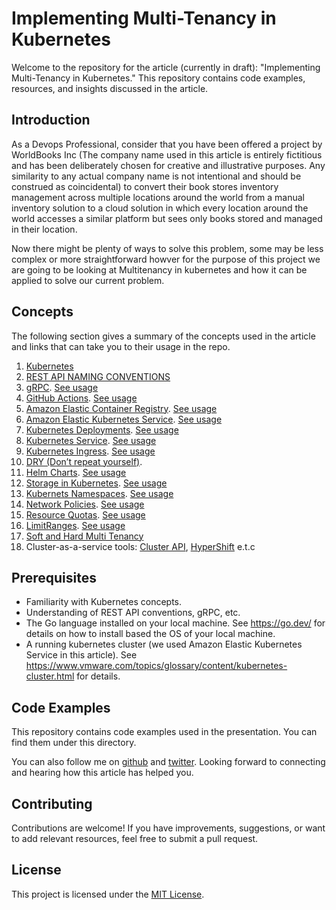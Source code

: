 # Implementing Multi-Tenancy in Kubernetes

Welcome to the repository for the article (currently in draft): "Implementing Multi-Tenancy in Kubernetes." This repository contains code examples, resources, and insights discussed in the article.

## Introduction

As a Devops Professional, consider that you have been offered a project by WorldBooks Inc (The company name used in this article is entirely fictitious and has been deliberately chosen for creative and illustrative purposes. Any similarity to any actual company name is not intentional and should be construed as coincidental) to convert their book stores inventory management across multiple locations around the world from a manual inventory solution to a cloud solution in which every location around the world accesses a similar platform but sees only books stored and managed in their location. 

Now there might be plenty of ways to solve this problem, some may be less complex or more straightforward howver for the purpose of this project we are going to be looking at Multitenancy in kubernetes and how it can be applied to solve our current problem.

## Concepts

The following section gives a summary of the concepts used in the article and links that can take you to their usage in the repo.

1. [Kubernetes](https://kubernetes.io/)
2. [REST API NAMING CONVENTIONS](https://restfulapi.net/resource-naming/)
3. [gRPC](https://grpc.io/). [See usage](https://github.com/Ayobami-00/world-books-inc-multi-tenancy-kubernetes/blob/main/backend-service-go/pb/book_grpc.pb.go)
4. [GitHub Actions](https://github.com/features/actions). [See usage](https://github.com/Ayobami-00/world-books-inc-multi-tenancy-kubernetes/blob/deploy/.github/workflows/ci.yml)
5. [Amazon Elastic Container Registry](https://aws.amazon.com/ecr/). [See usage](https://github.com/Ayobami-00/world-books-inc-multi-tenancy-kubernetes/blob/deploy/.github/workflows/ci.yml)
6. [Amazon Elastic Kubernetes Service](https://aws.amazon.com/eks/). [See usage](https://github.com/Ayobami-00/world-books-inc-multi-tenancy-kubernetes/tree/deploy/deploy/eks)
7. [Kubernetes Deployments](https://kubernetes.io/docs/concepts/workloads/controllers/deployment/). [See usage](https://github.com/Ayobami-00/world-books-inc-multi-tenancy-kubernetes/blob/deploy/deploy/eks/helm-chart/templates/workload.yaml)
8. [Kubernetes Service](https://kubernetes.io/docs/concepts/services-networking/service/). [See usage](https://github.com/Ayobami-00/world-books-inc-multi-tenancy-kubernetes/blob/deploy/deploy/eks/helm-chart/templates/service.yaml)
9. [Kubernetes Ingress](https://kubernetes.io/docs/concepts/services-networking/ingress/). [See usage](https://github.com/Ayobami-00/world-books-inc-multi-tenancy-kubernetes/blob/deploy/deploy/eks/helm-chart/templates/ingress.yaml)
10. [DRY (Don’t repeat yourself)](https://en.wikipedia.org/wiki/Don%27t_repeat_yourself).
11. [Helm Charts](https://helm.sh/docs/topics/charts/). [See usage](https://github.com/Ayobami-00/world-books-inc-multi-tenancy-kubernetes/tree/deploy/deploy/eks/helm-chart)
12. [Storage in Kubernetes](https://kubernetes.io/docs/concepts/storage/). [See usage](https://github.com/Ayobami-00/world-books-inc-multi-tenancy-kubernetes/blob/deploy/deploy/eks/helm-chart/templates/storage.yaml)
13. [Kubernets Namespaces](https://kubernetes.io/docs/concepts/overview/working-with-objects/namespaces/). [See usage](https://github.com/Ayobami-00/world-books-inc-multi-tenancy-kubernetes/blob/deploy/.github/workflows/ci.yml)
14. [Network Policies](https://kubernetes.io/docs/concepts/services-networking/network-policies/). [See usage](https://github.com/Ayobami-00/world-books-inc-multi-tenancy-kubernetes/blob/deploy/deploy/eks/helm-chart/templates/network-policy.yaml)
15. [Resource Quotas](https://kubernetes.io/docs/concepts/policy/resource-quotas/). [See usage](https://github.com/Ayobami-00/world-books-inc-multi-tenancy-kubernetes/blob/deploy/deploy/eks/helm-chart/templates/resource-quota.yaml)
16. [LimitRanges](https://kubernetes.io/docs/concepts/policy/limit-range/). [See usage](https://github.com/Ayobami-00/world-books-inc-multi-tenancy-kubernetes/blob/deploy/deploy/eks/helm-chart/templates/limit-range.yaml)
17. [Soft and Hard Multi Tenancy](https://www.alibabacloud.com/blog/practices-of-kubernetes-multi-tenant-clusters_596178)
18. Cluster-as-a-service tools:  [Cluster API](https://github.com/kubernetes-sigs/cluster-api),  [HyperShift](https://github.com/openshift/hypershift) e.t.c

## Prerequisites

- Familiarity with Kubernetes concepts.
- Understanding of REST API conventions, gRPC, etc.
- The Go language installed on your local machine. See https://go.dev/ for details on how to install based the OS of your local machine.
- A running kubernetes cluster (we used Amazon Elastic Kubernetes Service in this article). See https://www.vmware.com/topics/glossary/content/kubernetes-cluster.html for details.

## Code Examples

This repository contains code examples used in the presentation. You can find them under this directory.

You can also follow me on [github](https://github.com/Ayobami-00) and [twitter](https://twitter.com/_enfinity). Looking forward to connecting and hearing how this article has helped you.

## Contributing

Contributions are welcome! If you have improvements, suggestions, or want to add relevant resources, feel free to submit a pull request.

## License

This project is licensed under the [MIT License](/LICENSE).
